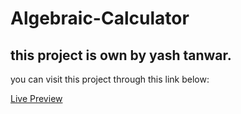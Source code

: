 # Algebraic-Calculator

## this project is own by yash tanwar.

you can visit this project through this link below:

[Live Preview](https://yashtanwar1810.github.io/Algebraic-Calculator/)
